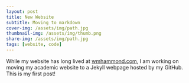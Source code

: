 ```yaml
---
layout: post
title: New Website
subtitle: Moving to markdown
cover-img: /assets/img/path.jpg
thumbnail-img: /assets/img/thumb.png
share-img: /assets/img/path.jpg
tags: [website, code]
---
```


While my website has long lived at [wmhammond.com](https://wmhammond.com), I am working on moving my academic website to a Jekyll webpage hosted by my GitHub. This is my first post!
